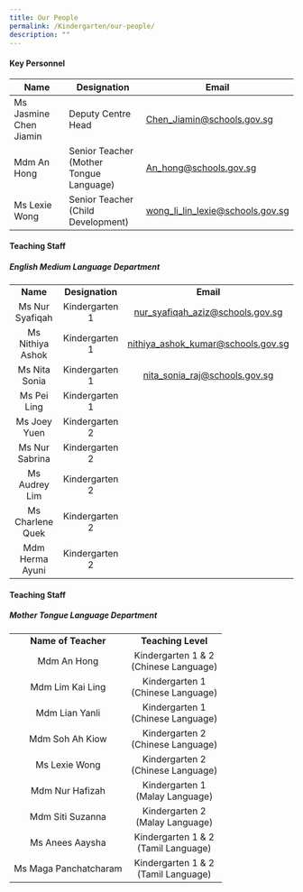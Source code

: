 ```yaml
---
title: Our People
permalink: /Kindergarten/our-people/
description: ""
---
```

#### Key Personnel


| **Name** | **Designation** | **Email** |
| -------- | -------- | -------- |
| Ms Jasmine Chen Jiamin      | Deputy Centre Head<br>    | Chen_Jiamin@schools.gov.sg    |
| Mdm An Hong       | Senior Teacher <br> (Mother Tongue Language)    | An_hong@schools.gov.sg    |
| Ms Lexie Wong      |  Senior Teacher <br> (Child Development)    | wong_li_lin_lexie@schools.gov.sg |

#### Teaching Staff
##### English Medium Language Department 

|   |   |    |
|:---:|:---:|:---:|
| **Name** | **Designation** | **Email** | 
|  Ms Nur Syafiqah | Kindergarten 1 <br> |nur_syafiqah_aziz@schools.gov.sg |
|  Ms Nithiya Ashok |  Kindergarten 1<br> |nithiya_ashok_kumar@schools.gov.sg |
|  Ms Nita Sonia |  Kindergarten 1<br> |nita_sonia_raj@schools.gov.sg |
|  Ms Pei Ling  |  Kindergarten 1<br> |
|  Ms Joey Yuen |  Kindergarten 2<br> |
|  Ms Nur Sabrina |  Kindergarten 2<br> |
|  Ms Audrey Lim |   Kindergarten 2<br> |
|  Ms Charlene Quek |   Kindergarten 2<br> |
|  Mdm Herma Ayuni |   Kindergarten 2<br> |




#### Teaching Staff
##### Mother Tongue Language Department  

||| 
|:---:|:---:|
| **Name of Teacher** | **Teaching Level** |
| Mdm An Hong | Kindergarten 1 &amp; 2 <br> (Chinese Language)<br> |
| Mdm Lim Kai Ling | Kindergarten 1 <br>(Chinese Language)<br> |
| Mdm Lian Yanli | Kindergarten 1 <br>(Chinese Language)<br> |
| Mdm Soh Ah Kiow | Kindergarten 2 <br>(Chinese Language)<br> |
| Ms Lexie Wong  |  Kindergarten 2<br> (Chinese Language)<br> |
| Mdm Nur Hafizah | Kindergarten 1<br> (Malay Language)<br> |
| Mdm Siti Suzanna |  Kindergarten 2<br> (Malay Language)<br> |
|  Ms Anees Aaysha | Kindergarten 1 &amp; 2<br> (Tamil Language) |
| Ms Maga Panchatcharam | Kindergarten 1 &amp; 2<br> (Tamil Language) |